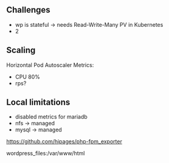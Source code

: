 ## Challenges

* wp is stateful -> needs Read-Write-Many PV in Kubernetes
* 2

## Scaling

Horizontal Pod Autoscaler
Metrics:
* CPU 80%
* rps?

## Local limitations

* disabled metrics for mariadb
* nfs -> managed
* mysql -> managed

https://github.com/hipages/php-fpm_exporter

wordpress_files:/var/www/html
